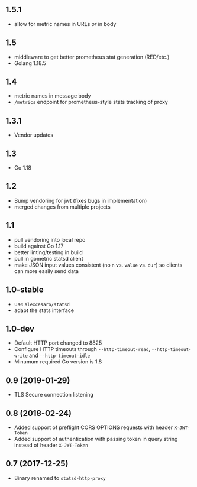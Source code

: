 ## 1.5.1
  * allow for metric names in URLs _or_ in body

## 1.5
  * middleware to get better prometheus stat generation (RED/etc.)
  * Golang 1.18.5

## 1.4
  * metric names in message body
  * `/metrics` endpoint for prometheus-style stats tracking of proxy

## 1.3.1
  * Vendor updates

## 1.3
  * Go 1.18

## 1.2
  * Bump vendoring for jwt (fixes bugs in implementation)
  * merged changes from multiple projects

## 1.1
  * pull vendoring into local repo
  * build against Go 1.17
  * better linting/testing in build
  * pull in gometric statsd client
  * make JSON input values consistent (no `n` vs. `value` vs. `dur`) so clients can more easily send data

## 1.0-stable
  * use `alexcesaro/statsd`
  * adapt the stats interface

## 1.0-dev
  * Default HTTP port changed to 8825
  * Configure HTTP timeouts through `--http-timeout-read`, `--http-timeout-write` and `--http-timeout-idle`
  * Minumum required Go version is 1.8

## 0.9 (2019-01-29)
  * TLS Secure connection listening

## 0.8 (2018-02-24)
  * Added support of preflight CORS OPTIONS requests with header `X-JWT-Token`
  * Added support of authentication with passing token in query string instead of header `X-JWT-Token`

## 0.7 (2017-12-25)
  * Binary renamed to `statsd-http-proxy`
